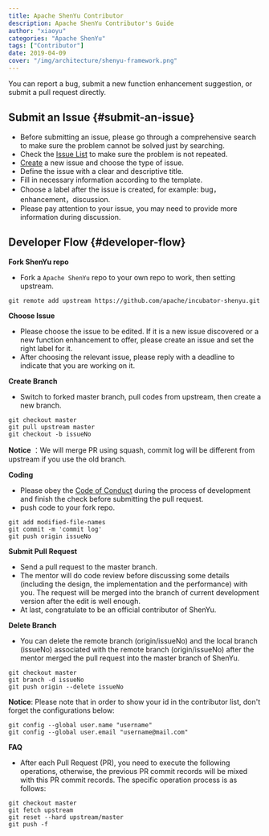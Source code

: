 ```yaml
---
title: Apache ShenYu Contributor
description: Apache ShenYu Contributor's Guide
author: "xiaoyu"
categories: "Apache ShenYu"
tags: ["Contributor"]
date: 2019-04-09
cover: "/img/architecture/shenyu-framework.png"
---
```



You can report a bug, submit a new function enhancement suggestion, or submit a pull request directly.

## Submit an Issue {#submit-an-issue}

- Before submitting an issue, please go through a comprehensive search to make sure the problem cannot be solved just by searching.
- Check the [Issue List](https://github.com/apache/incubator-shenyu/issues) to make sure the problem is not repeated.
- [Create](https://github.com/apache/incubator-shenyu/issues/new/choose) a new issue and choose the type of issue.
- Define the issue with a clear and descriptive title.
- Fill in necessary information according to the template.
- Choose a label after the issue is created, for example: bug，enhancement，discussion.
- Please pay attention to your issue, you may need to provide more information during discussion.

## Developer Flow {#developer-flow}

**Fork ShenYu repo**

- Fork a `Apache ShenYu` repo to your own repo to work, then setting upstream.

```shell
git remote add upstream https://github.com/apache/incubator-shenyu.git
```

**Choose Issue**

- Please choose the issue to be edited. If it is a new issue discovered or a new function enhancement to offer, please create an issue and set the right label for it.
- After choosing the relevant issue, please reply with a deadline to indicate that you are working on it.

**Create Branch**

- Switch to forked master branch, pull codes from upstream, then create a new branch.

```shell
git checkout master
git pull upstream master
git checkout -b issueNo
```

**Notice** ：We will merge PR using squash, commit log will be different from upstream if you use the old branch.

**Coding**

- Please obey the [Code of Conduct](/en/contribute/code-conduct/) during the process of development and finish the check before submitting the pull request.
- push code to your fork repo.

```shell
git add modified-file-names
git commit -m 'commit log'
git push origin issueNo
```

**Submit Pull Request**

- Send a pull request to the master branch.
- The mentor will do code review before discussing some details (including the design, the implementation and the performance) with you. The request will be merged into the branch of current development version after the edit is well enough.
- At last, congratulate to be an official contributor of ShenYu.

**Delete Branch**

- You can delete the remote branch (origin/issueNo) and the local branch (issueNo) associated with the remote branch (origin/issueNo) after the mentor merged the pull request into the master branch of ShenYu.

```shell
git checkout master
git branch -d issueNo
git push origin --delete issueNo
```

**Notice**:  Please note that in order to show your id in the contributor list, don't forget the configurations below:

```shell
git config --global user.name "username"
git config --global user.email "username@mail.com"
```

**FAQ**

- After each Pull Request (PR), you need to execute the following operations, otherwise, the previous PR commit records will be mixed with this PR commit records. The specific operation process is as follows:

```shell
git checkout master
git fetch upstream
git reset --hard upstream/master
git push -f
```
